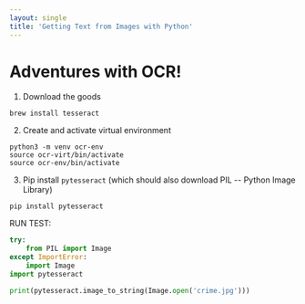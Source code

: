 ```yaml
---
layout: single
title: 'Getting Text from Images with Python'
---
```


# Adventures with OCR!

1. Download the goods

``` console
brew install tesseract
```

2. Create and activate virtual environment


```console
python3 -m venv ocr-env
source ocr-virt/bin/activate
source ocr-env/bin/activate
```

3. Pip install `pytesseract` (which should also download PIL -- Python Image Library)

```console
pip install pytesseract
```

RUN TEST:

``` python
try:
    from PIL import Image
except ImportError:
    import Image
import pytesseract

print(pytesseract.image_to_string(Image.open('crime.jpg')))
```
